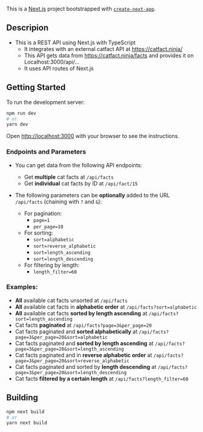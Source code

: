 This is a [Next.js](https://nextjs.org/) project bootstrapped with [`create-next-app`](https://github.com/vercel/next.js/tree/canary/packages/create-next-app).

## Descripion
- This is a REST API using Next.js with TypeScript
    - It integrates with an external catfact API at https://catfact.ninja/
    - This API gets data from https://catfact.ninja/facts and provides it on Localhost:3000/api/...
    - It uses API routes of Next.js

## Getting Started

To run the development server:

```bash
npm run dev
# or
yarn dev
```

Open [http://localhost:3000](http://localhost:3000) with your browser to see the instructions.

### Endpoints and Parameters

- You can get data from the following API endpoints:
    - Get **multiple** cat facts at `/api/facts`
    - Get **individual** cat facts by ID at `/api/fact/15`

- The following parameters can be **optionally** added to the URL `/api/facts` (chaining with `?` and `&`):
  - For pagination:
    - `page=1`
    - `per_page=10`
  - For sorting:
    - `sort=alphabetic`
    - `sort=reverse_alphabetic`
    - `sort=length_ascending`
    - `sort=length_descending`
  - For filtering by length:
    - `length_filter=60`

### Examples:
  - **All** available cat facts unsorted at `/api/facts`
  - **All** available cat facts in **alphabetic order** at `/api/facts?sort=alphabetic`
  - **All** available cat facts **sorted by length ascending** at `/api/facts?sort=length_ascending`
  - Cat facts **paginated** at `/api/facts?page=3&per_page=20`
  - Cat facts paginated and **sorted alphabetically** at `/api/facts?page=3&per_page=20&sort=alphabetic`
  - Cat facts paginated and **sorted by length ascending** at `/api/facts?page=3&per_page=20&sort=length_ascending`
  - Cat facts paginated and in **reverse alphabetic order** at `/api/facts?page=3&per_page=20&sort=reverse_alphabetic`
  - Cat facts paginated and sorted by **length descending** at `/api/facts?page=3&per_page=20&sort=length_descending`
  - Cat facts **filtered by a certain length** at `/api/facts?length_filter=60`

## Building

```bash
npm next build
# or
yarn next build
```

